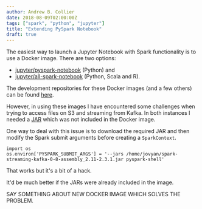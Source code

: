 ```yaml
---
author: Andrew B. Collier
date: 2018-08-09T02:00:00Z
tags: ["spark", "python", "jupyter"]
title: "Extending PySpark Notebook"
draft: true
---
```


The easiest way to launch a Jupyter Notebook with Spark functionality is to use a Docker image. There are two options:

- [jupyter/pyspark-notebook](https://hub.docker.com/r/jupyter/pyspark-notebook/) (Python) and
- [jupyter/all-spark-notebook](https://hub.docker.com/r/jupyter/all-spark-notebook/) (Python, Scala and R).

The development repositories for these Docker images (and a few others) can be found [here](https://github.com/jupyter/docker-stacks).

However, in using these images I have encountered some challenges when trying to access files on S3 and streaming from Kafka. In both instances I needed a [JAR](https://en.wikipedia.org/wiki/JAR_(file_format)) which was not included in the Docker image.

One way to deal with this issue is to download the required JAR and then modify the Spark submit arguments before creating a `SparkContext`.

```
import os
os.environ['PYSPARK_SUBMIT_ARGS'] = '--jars /home/jovyan/spark-streaming-kafka-0-8-assembly_2.11-2.3.1.jar pyspark-shell'
```

That works but it's a bit of a hack.

It'd be much better if the JARs were already included in the image.

SAY SOMETHING ABOUT NEW DOCKER IMAGE WHICH SOLVES THE PROBLEM.